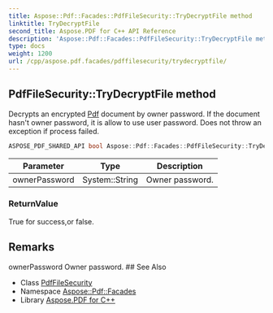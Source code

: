 ```yaml
---
title: Aspose::Pdf::Facades::PdfFileSecurity::TryDecryptFile method
linktitle: TryDecryptFile
second_title: Aspose.PDF for C++ API Reference
description: 'Aspose::Pdf::Facades::PdfFileSecurity::TryDecryptFile method. Decrypts an encrypted Pdf document by owner password. If the document hasn''t owner password, it is allow to use user password. Does not throw an exception if process failed in C++.'
type: docs
weight: 1200
url: /cpp/aspose.pdf.facades/pdffilesecurity/trydecryptfile/
---
```

## PdfFileSecurity::TryDecryptFile method


Decrypts an encrypted [Pdf](../../../aspose.pdf/) document by owner password. If the document hasn't owner password, it is allow to use user password. Does not throw an exception if process failed.

```cpp
ASPOSE_PDF_SHARED_API bool Aspose::Pdf::Facades::PdfFileSecurity::TryDecryptFile(System::String ownerPassword)
```


| Parameter | Type | Description |
| --- | --- | --- |
| ownerPassword | System::String | Owner password. |

### ReturnValue

True for success,or false.
## Remarks


<parameterlist kind="param">
  <parameteritem>
    <parameternamelist>
      <parametername>ownerPassword</parametername>
    </parameternamelist>
    <parameterdescription>
      <para>Owner password.</para>
    </parameterdescription>
  </parameteritem>
</parameterlist>
## See Also

* Class [PdfFileSecurity](../)
* Namespace [Aspose::Pdf::Facades](../../)
* Library [Aspose.PDF for C++](../../../)
